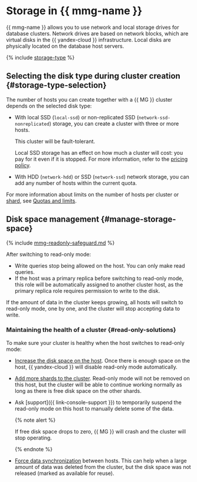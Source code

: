 # Storage in {{ mmg-name }}


{{ mmg-name }} allows you to use network and local storage drives for database clusters. Network drives are based on network blocks, which are virtual disks in the {{ yandex-cloud }} infrastructure. Local disks are physically located on the database host servers.

{% include [storage-type](../../_includes/mdb/mmg/storage-type.md) %}

## Selecting the disk type during cluster creation {#storage-type-selection}

The number of hosts you can create together with a {{ MG }} cluster depends on the selected disk type:

* With local SSD (`local-ssd`) or non-replicated SSD (`network-ssd-nonreplicated`) storage, you can create a cluster with three or more hosts.

   This cluster will be fault-tolerant.

   Local SSD storage has an effect on how much a cluster will cost: you pay for it even if it is stopped. For more information, refer to the [pricing policy](../pricing.md).

* With HDD (`network-hdd`) or SSD (`network-ssd`) network storage, you can add any number of hosts within the current quota.

For more information about limits on the number of hosts per cluster or [shard](./sharding.md), see [Quotas and limits](./limits.md).


## Disk space management {#manage-storage-space}

{% include [mmg-readonly-safeguard.md](../../_includes/mdb/mmg-readonly-safeguard.md) %}

After switching to read-only mode:

* Write queries stop being allowed on the host. You can only make read queries.
* If the host was a primary replica before switching to read-only mode, this role will be automatically assigned to another cluster host, as the primary replica role requires permission to write to the disk.

If the amount of data in the cluster keeps growing, all hosts will switch to read-only mode, one by one, and the cluster will stop accepting data to write.

### Maintaining the health of a cluster {#read-only-solutions}

To make sure your cluster is healthy when the host switches to read-only mode:
* [Increase the disk space on the host](../operations/update.md#change-disk-size). Once there is enough space on the host, {{ yandex-cloud }} will disable read-only mode automatically.
* [Add more shards to the cluster](../operations/shards.md#add-shard). Read-only mode will not be removed on this host, but the cluster will be able to continue working normally as long as there is free disk space on the other shards.
* Ask [support]({{ link-console-support }}) to temporarily suspend the read-only mode on this host to manually delete some of the data.

   {% note alert %}

   If free disk space drops to zero, {{ MG }} will crash and the cluster will stop operating.

   {% endnote %}

* [Force data synchronization](../operations/hosts.md#resetup) between hosts. This can help when a large amount of data was deleted from the cluster, but the disk space was not released (marked as available for reuse).
